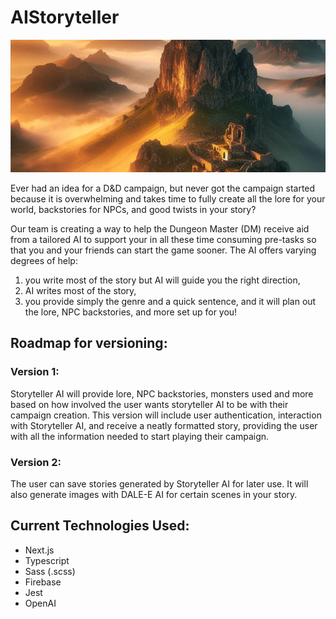 # AIStoryteller
![Image Alt Text](public/readme/Intro_StorytellerAI.png)

Ever had an idea for a D&D campaign, but never got the campaign started because it is overwhelming and takes time to fully create all the lore for your world, backstories for NPCs, and good twists in your story?

Our team is creating a way to help the Dungeon Master (DM) receive aid from a tailored AI to support your in all these time consuming pre-tasks so that you and your friends can start the game sooner. The AI offers varying degrees of help: 

1. you write most of the story but AI will guide you the right direction, 
2. AI writes most of the story, 
3. you provide simply the genre and a quick sentence, and it will plan out the lore, NPC backstories, and more set up for you!


## Roadmap for versioning:

### Version 1:
Storyteller AI will provide lore, NPC backstories, monsters used and more based on how involved the user wants storyteller AI to be with their campaign creation. This version will include user authentication, interaction with Storyteller AI, and receive a neatly formatted story, providing the user with all the information needed to start playing their campaign.

### Version 2: 
The user can save stories generated by Storyteller AI for later use. It will also generate images with DALE-E AI for certain scenes in your story.
	
	
## Current Technologies Used:

- Next.js
- Typescript
- Sass (.scss)
- Firebase
- Jest
- OpenAI
